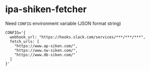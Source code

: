 # ipa-shiken-fetcher

Need `CONFIG` environment variable (JSON format string)

```
CONFIG='{
  webhook_url: "https://hooks.slack.com/services/***/***/***",
  fetch_urls: [
    "https://www.ap-siken.com/",
    "https://www.nw-siken.com/",
    "https://www.db-siken.com/"
  ]
}'
```
